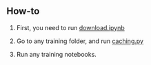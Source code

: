 ## How-to

1. First, you need to run [download.ipynb](download.ipynb)

2. Go to any training folder, and run [caching.py](caching.py)

3. Run any training notebooks.
